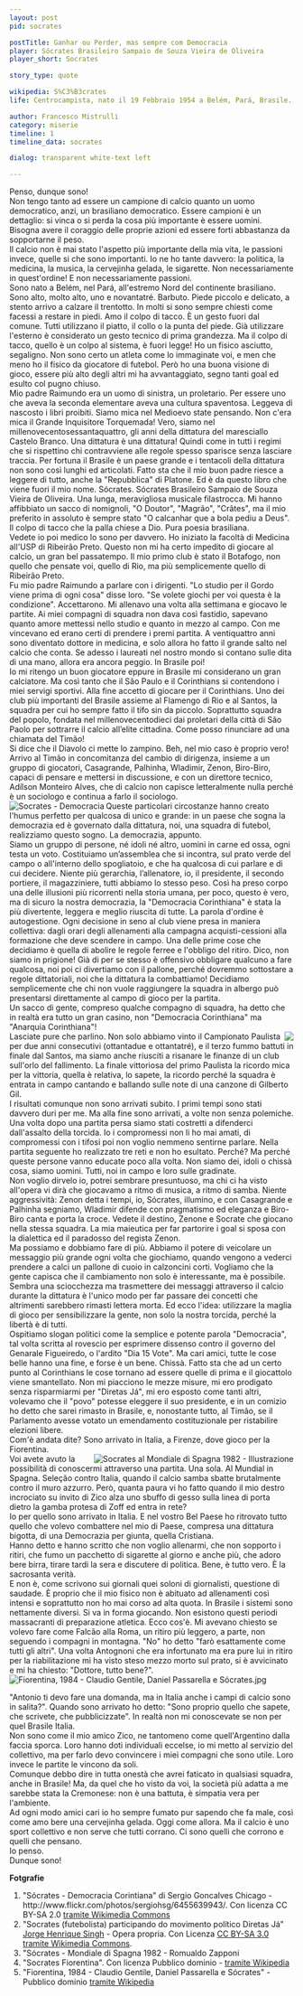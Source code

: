 ```yaml
---
layout: post
pid: socrates

postTitle: Ganhar ou Perder, mas sempre com Democracia
player: Sócrates Brasileiro Sampaio de Souza Vieira de Oliveira
player_short: Socrates

story_type: quote

wikipedia: S%C3%B3crates
life: Centrocampista, nato il 19 Febbraio 1954 a Belém, Pará, Brasile. Morto il 4 Dicembre 2011 a São Paulo, Brasile

author: Francesco Mistrulli
category: miserie
timeline: 1
timeline_data: socrates

dialog: transparent white-text left

---
```

Penso, dunque sono!  
Non tengo tanto ad essere un campione di calcio quanto un uomo democratico, anzi, un brasiliano democratico.<!--more--> Essere campioni è un dettaglio: si vinca o si perda la cosa più importante è essere uomini. Bisogna avere il coraggio delle proprie azioni ed essere forti abbastanza da sopportarne il peso.   
Il calcio non è mai stato l'aspetto più importante della mia vita, le passioni invece, quelle si che sono importanti. Io ne ho tante davvero: la politica, la medicina, la musica, la cervejinha gelada, le sigarette. Non necessariamente in quest'ordine! E non necessariamente passioni.  
Sono nato a Belém, nel Pará, all'estremo Nord del continente brasiliano. Sono alto, molto alto, uno e novantatré. Barbuto. Piede piccolo e delicato, a stento arrivo a calzare il trentotto. In molti si sono sempre chiesti come facessi a restare in piedi. Amo il colpo di tacco. È un gesto fuori dal comune. Tutti utilizzano il piatto, il collo o la punta del piede. Già utilizzare l'esterno è considerato un gesto tecnico di prima grandezza. Ma il colpo di tacco, quello è un colpo al sistema, è fuori legge! Ho un fisico asciutto, segaligno. Non sono certo un atleta come lo immaginate voi, e men che meno ho il fisico da giocatore di futebol. Però ho una buona visione di gioco, essere più alto degli altri mi ha avvantaggiato, segno tanti goal ed esulto col pugno chiuso.  
Mio padre Raimundo era un uomo di sinistra, un proletario. Per essere uno che aveva la seconda elementare aveva una cultura spaventosa. Leggeva di nascosto i libri proibiti. Siamo mica nel Medioevo state pensando. Non c'era mica il Grande Inquisitore Torquemada! Vero, siamo nel millenovecentosessantaquattro, gli anni della dittatura del maresciallo Castelo Branco. Una dittatura è una dittatura! Quindi come in tutti i regimi che si rispettino chi contravviene alle regole spesso sparisce senza lasciare traccia. Per fortuna il Brasile è un paese grande e i tentacoli della dittatura non sono così lunghi ed articolati. Fatto sta che il mio buon padre riesce a leggere di tutto, anche la "Repubblica" di Platone. Ed è da questo libro che viene fuori il mio nome. Sócrates. Sócrates Brasileiro Sampaio de Souza Vieira de Oliveira. Una lunga, meravigliosa musicale filastrocca.
Mi hanno affibbiato un sacco di nomignoli, "O Doutor", "Magrão", "Crâtes", ma il mio preferito in assoluto è sempre stato "O calcanhar que a bola pediu a Deus". Il colpo di tacco che la palla chiese a Dio. Pura poesia brasiliana.  
Vedete io poi medico lo sono per davvero. Ho iniziato la facoltà di Medicina all'USP di Ribeirão Preto. Questo non mi ha certo impedito di giocare al calcio, un gran bel passatempo. Il mio primo club è stato il Botafogo, non quello che pensate voi, quello di Rio, ma più semplicemente quello di Ribeirão Preto.  
Fu mio padre Raimundo a parlare con i dirigenti. "Lo studio per il Gordo viene prima di ogni cosa" disse loro. "Se volete giochi per voi questa è la condizione". Accettarono. Mi allenavo una volta alla settimana e giocavo le partite. Ai miei compagni di squadra non dava così fastidio, sapevano quanto amore mettessi nello studio e quanto in mezzo al campo. Con me vincevano ed erano certi di prendere i premi partita. A ventiquattro anni sono diventato dottore in medicina, e solo allora ho fatto il grande salto nel calcio che conta. Se adesso i laureati nel nostro mondo si contano sulle dita di una mano, allora era ancora peggio. In Brasile poi!  
Io mi ritengo un buon giocatore eppure in Brasile mi considerano un gran calciatore. Ma così tanto che il São Paulo e il Corinthians si contendono i miei servigi sportivi. Alla fine accetto di giocare per il Corinthians. Uno dei club più importanti del Brasile assieme al Flamengo di Rio e al Santos, la squadra per cui ho sempre fatto il tifo sin da piccolo. Soprattutto squadra del popolo, fondata nel millenovecentodieci dai proletari della città di São Paolo per sottrarre il calcio all’elite cittadina. Come posso rinunciare ad una chiamata del Timão!  
Si dice che il Diavolo ci mette lo zampino. Beh, nel mio caso è proprio vero! Arrivo al Timão in concomitanza del cambio di dirigenza, insieme a un gruppo di giocatori, Casagrande, Palhinha,  Wladimir, Zenon, Biro-Biro, capaci di pensare e mettersi in discussione, e con un direttore tecnico, Adílson Monteiro Alves, che di calcio non capisce letteralmente nulla perché è un sociologo e continua a farlo il sociologo.  
 <img class="responsive-img border w60 margin-1em" src="http://upload.wikimedia.org/wikipedia/commons/thumb/7/76/S%C3%B3crates_-_Democracia_Corintiana.jpg/640px-S%C3%B3crates_-_Democracia_Corintiana.jpg?download" alt="Socrates - Democracia" align="left">
Queste particolari circostanze hanno creato l'humus perfetto per qualcosa di unico e grande: in un paese che sogna la democrazia ed è governato dalla dittatura, noi, una squadra di futebol, realizziamo questo sogno. La democrazia, appunto.  
Siamo un gruppo di persone, né idoli né altro, uomini in carne ed ossa, ogni testa un voto. Costituiamo un’assemblea che si incontra, sul prato verde del campo o all'interno dello spogliatoio, e che ha qualcosa di cui parlare e di cui decidere. Niente più gerarchia, l’allenatore, io, il presidente, il secondo portiere, il magazziniere, tutti abbiamo lo stesso peso. Così ha preso corpo una delle illusioni più ricorrenti nella storia umana, per poco, questo è vero, ma di sicuro la nostra democrazia, la "Democracia Corinthiana" è stata la più divertente, leggera e meglio riuscita di tutte.
La parola d'ordine è autogestione. Ogni decisione in seno al club viene presa in maniera collettiva: dagli orari degli allenamenti alla campagna acquisti-cessioni alla formazione che deve scendere in campo. Una delle prime cose che decidiamo è quella di abolire le regole ferree e l'obbligo del ritiro. Dico, non siamo in prigione! Già di per se stesso è offensivo obbligare qualcuno a fare qualcosa, noi poi ci divertiamo con il pallone, perché dovremmo sottostare a regole dittatoriali, noi che la dittatura la combattiamo! Decidiamo semplicemente che chi non vuole raggiungere la squadra in albergo può presentarsi direttamente al campo di gioco per la partita.   
Un sacco di gente, compreso qualche compagno di squadra, ha detto che in realtà era tutto un gran casino, non "Democracia Corinthiana" ma "Anarquia Corinthiana"!  
<img class="responsive-img border w60 margin-1em" src="http://upload.wikimedia.org/wikipedia/commons/thumb/9/9f/Socrates_%28futebolista%29_participando_do_movimento_pol%C3%ADtico_Diretas_J%C3%A1.jpg/640px-Socrates_%28futebolista%29_participando_do_movimento_pol%C3%ADtico_Diretas_J%C3%A1.jpg?download" align="right">
Lasciate pure che parlino. Non solo abbiamo vinto il Campionato Paulista per due anni consecutivi (ottantadue e ottantatré), e il terzo fummo battuti in finale dal Santos, ma siamo anche riusciti a risanare le finanze di un club sull'orlo del fallimento. La finale vittoriosa del primo Paulista la ricordo mica per la vittoria, quella è relativa, lo sapete, la ricordo perché la squadra è entrata in campo cantando e ballando sulle note di una canzone di Gilberto Gil.  
I risultati comunque non sono arrivati subito. I primi tempi sono stati davvero duri per me. Ma alla fine sono arrivati, a volte non senza polemiche. Una volta dopo una partita persa siamo stati costretti a difenderci dall'assalto della torcida. Io i compromessi non li ho mai amati, di compromessi con i tifosi poi non voglio nemmeno sentirne parlare. Nella partita seguente ho realizzato tre reti e non ho esultato. Perché? Ma perché queste persone vanno educate poco alla volta. Non siamo dei, idoli o chissà cosa, siamo uomini. Tutti, noi in campo e loro sulle gradinate.  
Non voglio dirvelo io, potrei sembrare presuntuoso, ma chi ci ha visto all'opera vi dirà che giocavamo a ritmo di musica, a ritmo di samba. Niente aggressività: Zenon detta i tempi, io, Sócrates, illumino, e con Casagrande e Palhinha segniamo, Wladimir difende con pragmatismo ed eleganza e Biro-Biro canta e porta la croce. Vedete il destino, Zenone e Socrate che giocano nella stessa squadra. La mia maieutica per far partorire i goal si sposa con la dialettica ed il paradosso del regista Zenon.  
Ma possiamo e dobbiamo fare di più. Abbiamo il potere di veicolare un messaggio più grande ogni volta che giochiamo, quando vengono a vederci prendere a calci un pallone di cuoio in calzoncini corti. Vogliamo che la gente capisca che il cambiamento non solo è interessante, ma è possibile. Sembra una sciocchezza ma trasmettere dei messaggi attraverso il calcio durante la dittatura è l'unico modo per far passare dei concetti che altrimenti sarebbero rimasti lettera morta. Ed ecco l'idea: utilizzare la maglia di gioco per sensibilizzare la gente, non solo la nostra torcida, perché la libertà è di tutti.  
Ospitiamo slogan politici come la semplice e potente parola "Democracia", tal volta scritta al rovescio per esprimere dissenso contro il governo del Genarale Figueiredo, o l'ardito "Dia 15 Vote".
Ma cari amici, tutte le cose belle hanno una fine, e forse è un bene. Chissà. Fatto sta che ad un certo punto al Corinthians le cose tornano ad essere quelle di prima e il giocattolo viene smantellato. Non mi piacciono le mezze misure, mi ero prodigato senza risparmiarmi per "Diretas Já", mi ero esposto come tanti altri, volevamo che il "povo" potesse eleggere il suo presidente, e in un comizio ho detto che sarei rimasto in Brasile, e, nonostante tutto, al Timão, se il Parlamento avesse votato un emendamento costituzionale per ristabilire elezioni libere.   
Com'è andata dite? Sono arrivato in Italia, a Firenze, dove gioco per la Fiorentina.  
<img class="responsive-img w50 margin-1em" src="{{site.baseurl}}/assets/pics/illustrazioni/{{page.pid}}.jpg" alt="Socrates al Mondiale di Spagna 1982 - Illustrazione" align="right">
Voi avete avuto la possibilità di conoscermi attraverso una partita. Una sola. Al Mundial in Spagna. Seleção contro Italia, quando il calcio samba sbatte brutalmente contro il muro azzurro. Però, quanta paura vi ho fatto quando il mio destro incrociato su invito di Zico alza uno sbuffo di gesso sulla linea di porta dietro la gamba protesa di Zoff ed entra in rete?   
Io per quello sono arrivato in Italia. E nel vostro Bel Paese ho ritrovato tutto quello che volevo combattere nel mio di Paese, compresa una dittatura bigotta, di una Democrazia per giunta, quella Cristiana.   
Hanno detto e hanno scritto che non voglio allenarmi, che non sopporto i ritiri, che fumo un pacchetto di sigarette al giorno e anche più, che adoro bere birra, tirare tardi la sera e discutere di politica. Bene, è tutto vero. È la sacrosanta verità.  
E non è, come scrivono sui giornali quei soloni di giornalisti, questione di saudade. È proprio che il mio fisico non è abituato ad allenamenti così intensi e soprattutto non ho mai corso ad alta quota. In Brasile i sistemi sono nettamente diversi. Si va in forma giocando. Non esistono questi periodi massacranti di preparazione atletica. Ecco cos'è. Mi avevano chiesto se volevo fare come Falcão alla Roma, un ritiro più leggero, a parte, non seguendo i compagni in montagna. "No" ho detto "farò esattamente come tutti gli altri". Una volta Antognoni che era infortunato ma era pure lui in ritiro per la riabilitazione mi ha visto steso mezzo morto sul prato, si è avvicinato e mi ha chiesto: "Dottore, tutto bene?".   
<img class="responsive-img border" src="http://upload.wikimedia.org/wikipedia/it/thumb/e/eb/Fiorentina%2C_1984_-_Claudio_Gentile%2C_Daniel_Passarella_e_S%C3%B3crates.jpg/1200px-Fiorentina%2C_1984_-_Claudio_Gentile%2C_Daniel_Passarella_e_S%C3%B3crates.jpg" alt="Fiorentina, 1984 - Claudio Gentile, Daniel Passarella e Sócrates.jpg"/>

"Antonio ti devo fare una domanda, ma in Italia anche i campi di calcio sono in salita?".
Quando sono arrivato ho detto: "Sono proprio quello che sapete, che scrivete, che pubblicizzate". In realtà non mi conoscevate se non per quel Brasile Italia.  
Non sono come il mio amico Zico, ne tantomeno come quell'Argentino dalla faccia sporca. Loro hanno doti individuali eccelse, io mi metto al servizio del collettivo, ma per farlo devo convincere i miei compagni che sono utile. Loro invece le partite le vincono da soli.   
Comunque debbo dire in tutta onestà che avrei faticato in qualsiasi squadra, anche in Brasile! Ma, da quel che ho visto da voi, la società più adatta a me sarebbe stata la Cremonese: non è una battuta, è simpatia vera per l'ambiente.  
Ad ogni modo amici cari io ho sempre fumato pur sapendo che fa male, così come amo bere una cervejinha gelada. Oggi come allora. Ma il calcio è uno sport collettivo e non serve che tutti corrano. Ci sono quelli che corrono e quelli che pensano.  
Io penso.  
Dunque sono!  

<div class="post-disclaimer">
    <b>Fotgrafie</b><br/>
    <ol>
      <li>"Sócrates - Democracia Corintiana" di Sergio Goncalves Chicago - http://www.flickr.com/photos/sergiohsg/6455639943/. Con licenza CC BY-SA 2.0 <a href="http://commons.wikimedia.org/wiki/File:S%C3%B3crates_-_Democracia_Corintiana.jpg#mediaviewer/File:S%C3%B3crates_-_Democracia_Corintiana.jpg" target="_blank">tramite Wikimedia Commons</a></li>
      <li>"Socrates (futebolista) participando do movimento político Diretas Já" <a href="//commons.wikimedia.org/w/index.php?title=User:Oscarmadison&amp;action=edit&amp;redlink=1">Jorge Henrique Singh</a> - Opera propria. Con Licenza <a href="http://creativecommons.org/licenses/by-sa/3.0" title="Creative Commons Attribution-Share Alike 3.0">CC BY-SA 3.0</a> <a href="//commons.wikimedia.org/wiki/">tramite Wikimedia Commons</a>.</li>
      <li>"Sócrates - Mondiale di Spagna 1982 - Romualdo Zapponi</li>
      <li>"Socrates Fiorentina". Con licenza Pubblico dominio - <a href="http://it.wikipedia.org/wiki/File:Socrates_Fiorentina.jpg#mediaviewer/File:Socrates_Fiorentina.jpg" target="_blank">tramite Wikipedia</a></li>
      <li>"Fiorentina, 1984 - Claudio Gentile, Daniel Passarella e Sócrates" - Pubblico dominio <a href="http://it.wikipedia.org/wiki/File:Fiorentina,_1984_-_Claudio_Gentile,_Daniel_Passarella_e_S%C3%B3crates.jpg#/media/File:Fiorentina,_1984_-_Claudio_Gentile,_Daniel_Passarella_e_S%C3%B3crates.jpg" target="_blank">tramite Wikipedia</a></li>
    </ol>
</div>


<script>


    var socrates=[
                    {
                        type:"birth",
                        category:"event",
                        timestamps:[new Date(1954,2-1,19)],
                        text:{
                            body:"Il 19 Febbraio 1954, nasce a Belém (Pará, Brazil) Sócrates Brasileiro Sampaio de Souza Vieira de Oliveira",
                            link:null
                        }
                    },
                    {
                        type:"birth",
                        category:"event",
                        timestamps:[new Date(2011,12-1,4)],
                        text:{
                            body:"Scompare il 4 Dicembre 2011, a São Paulo, Brazil",
                            link:null
                        }
                    },
                    {
                        type:"club",
                        category:"range",
                        timestamps:[1974,1978],
                        team:"Botafogo-SP",
                        text:{
                            body:"Inizia la sua carriera da calciatore professionista nel 1974 nelle fila del Botafogo Futebol Clube (SP). In quattro anni segna 101 goal in 269 apparizioni.",
                            link:null
                        }
                    },
                    {
                        type:"club",
                        category:"range",
                        timestamps:[1978,1984],
                        team:"Corinthians",
                        text:{
                            body:"Dal 1978 al 1984 gioca nel Corinthians, segnando 172 goal in 297 partite.",
                            link:null
                        }
                    },
                    {
                        type:"club",
                        category:"range",
                        timestamps:[1984,1985],
                        team:"Fiorentina",
                        text:{
                            body:"Nel 1984 sbarca in Italia, dove gioca per la Fiorentina. Colleziona 25 apparizioni, segnando 6 goal",
                            link:null
                        }
                    },
                    {
                        type:"club",
                        category:"range",
                        timestamps:[1986,1987],
                        team:"Flamengo",
                        text:{
                            body:"Nel 1986 torna in Brasile nel Flamengo, giocando 25 volte e segnando 6 goal",
                            link:null
                        }
                    },
                    {
                        type:"club",
                        category:"range",
                        timestamps:[1988,1989],
                        team:"Santos",
                        text:{
                            body:"Nella stagione 1988/1989 gioca nel Santos. Segna 7 goal durante 23 partite.",
                            link:null
                        }
                    },
                    {
                        type:"club",
                        category:"range",
                        timestamps:[1989,1990],
                        team:"Botafogo-SP",
                        text:{
                            body:"Nel 1989 torna nel Botafogo-SP. Al termine della stagione nel 1989 si ritira dal calcio.",
                            link:null
                        }
                    },
                    {
                        type:"club",
                        category:"range",
                        timestamps:[2004,2005],
                        team:"Garforth Town",
                        text:{
                            body:"Nel 2004, dopo dieci anni dal ritiro dal calcio, a cinquant'anni, Socrates firma un contratto di un mese come allenatore/giocatore per il Garforth Town, squadra della Northern Counties East Football League in Inghilterra. Gioca una sola volta, per 12 minuti, il 20 Novembre 2004, contro il Tadcaster Albion.",
                            link:null
                        }
                    },
                    {
                        type:"national",
                        timestamps:[1979,1986],
                        team:"Brazil",
                        apps:60,
                        goals:22
                    },
                    {
                        type:"cup",
                        category:"event",
                        timestamps:[new Date(1983,4-1,10),new Date(1983,4-1,25)],
                        team:"Sud America",
                        cup:"GIOCATORE DELL'ANNO",
                        text:{
                            body:"Nel 1983 viene eletto Giocatore Sudamericano dell'anno"
                        }
                    },
                    {
                        type:"worldcup",
                        category:"event",
                        timestamps:[new Date(1982,2-1,10),new Date(1982,2-1,25)],
                        team:"Spagna 1982",
                        text:{
                            body:"&Egrave; capitano della Seleção ai Campionati Mondiali del 1982 in Spagna."
                        }
                    },
                    {
                        type:"worldcup",
                        category:"event",
                        timestamps:[new Date(1986,9-1,10),new Date(1986,9-1,25)],
                        team:"Mexico 1986",
                        text:{
                            body:"Partecipa ai Campionati Mondiali del 1986 in Messico con la selezione Brasiliana."
                        }
                    },
                    {
                        type:"history",
                        category:"event",
                        timestamps:[new Date(1964,3-1,31)],
                        text:{

                            body:"31 marzo 1964. Colpo di stato militare che destituì João Goulart e instaurò un regime dittatoriale. Il primo presidente militare ad essere eletto fu il maresciallo Humberto de Alencar Castelo Branco che sciolse tutti i partiti politici e inaugurò la dittatura detta dei gorilas.",
                            link:"http://it.wikipedia.org/wiki/Muro_di_Berlino"
                        }
                    },
                    {
                        type:"history",
                        category:"event",
                        timestamps:[new Date(1984,5-1,26)],
                        text:{

                            body:"Il periodo della dittatura militare finì nel 1984, con le grandi manifestazioni di Rio de Janeiro e San Paolo: il governo militare fu da esse costretto a concedere il ritorno ad elezioni democratiche, che la popolazione reclamava.",
                            link:"http://it.wikipedia.org/wiki/Brasile#La_dittatura_militare"
                        }
                    },
                    {
                        type:"history",
                        category:"event",
                        timestamps:[new Date(1989,5-1,26)],
                        text:{

                            body:"Nel 1989 si svolsero le prime elezioni libere dopo 25 anni di dittatura, che furono vinte da Fernando Collor de Mello, leader del nuovo Partito di Ricostruzione Nazionale, tendenzialmente liberal-conservatore.",
                            link:"http://it.wikipedia.org/wiki/Brasile#La_dittatura_militare"
                        }
                    },
                    {
                        type:"history",
                        category:"event",
                        timestamps:[new Date(1989,5-1,26)],
                        text:{

                            body:"Nel 1989 si svolsero le prime elezioni libere dopo 25 anni di dittatura, che furono vinte da Fernando Collor de Mello, leader del nuovo Partito di Ricostruzione Nazionale, tendenzialmente liberal-conservatore.",
                            link:"http://it.wikipedia.org/wiki/Brasile#La_dittatura_militare"
                        }
                    },
                    {
                        type:"history",
                        category:"event",
                        timestamps:[new Date(2002,10-1,27)],
                        text:{

                            body:"27 Ottobre 2002, Luiz Inácio Lula da Silva viene eletto presidente. Esponente del partito operaio (Partido dos Trabalhadores PT) ha rappresentato una svolta nella politica brasiliana, che ha garantito provvedimenti volti a favorire la giustizia sociale e a risollevare l'economia dissestata, riscosse ampi consensi, in particolare tra i meno agiati.",
                            link:"http://it.wikipedia.org/wiki/Luiz_In%C3%A1cio_Lula_da_Silva"
                        }
                    }


                ];
</script>
